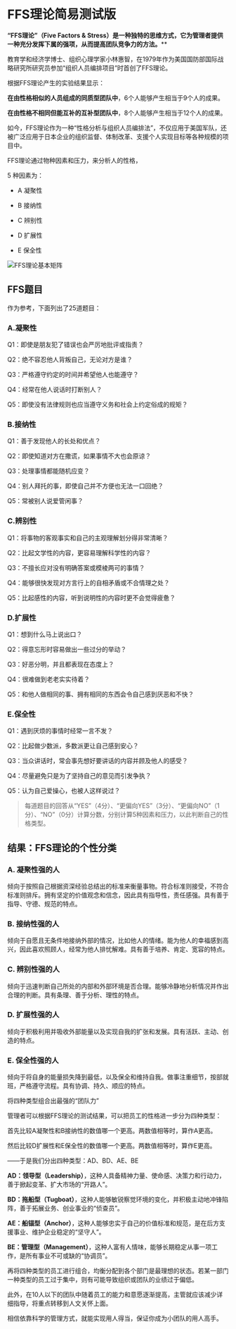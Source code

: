 # FFS理论简易测试版

**“FFS理论”（Five Factors & Stress）是一种独特的思维方式，它为管理者提供一种充分发挥下属的强项，从而提高团队竞争力的方法。****

教育学和经济学博士、组织心理学家小林惠智，在1979年作为美国国防部国际战略研究所研究员参加“组织人员编排项目”时首创了FFS理论。

根据FFS理论产生的实验结果显示：

**在由性格相似的人员组成的同质型团队中**，6个人能够产生相当于9个人的成果。

**在由性格不相同但能互补的互补型团队中**，8个人能够产生相当于12个人的成果。

如今，FFS理论作为一种“性格分析与组织人员编排法”，不仅应用于美国军队，还被广泛应用于日本企业的组织监督、体制改革、支援个人实现目标等各种规模的项目中。

FFS理论通过物种因素和压力，来分析人的性格，

5 种因素为：

- A 凝聚性

- B 接纳性

- C 辨别性

- D 扩展性

- E 保全性

![FFS理论基本矩阵](https://ww4.sinaimg.cn/large/006tNc79ly1g63giwy4r3j30u00m3wgu.jpg)

## FFS题目

作为参考，下面列出了25道题目：

### A.凝聚性

Q1：即使是朋友犯了错误也会严厉地批评或指责？

Q2：绝不容忍他人背叛自己，无论对方是谁？

Q3：严格遵守约定的时间并希望他人也能遵守？

Q4：经常在他人说话时打断别人？

Q5：即使没有法律规则也应当遵守义务和社会上约定俗成的规矩？

### B.接纳性

Q1：善于发现他人的长处和优点？

Q2：即使知道对方在撒谎，如果事情不大也会原谅？

Q3：处理事情都能随机应变？

Q4：别人拜托的事，即使自己并不方便也无法一口回绝？

Q5：常被别人说爱管闲事？

### C.辨别性

Q1：将事物的客观事实和自己的主观理解划分得非常清晰？

Q2：比起文学性的内容，更容易理解科学性的内容？

Q3：不擅长应对没有明确答案或模棱两可的事情？

Q4：能够很快发现对方言行上的自相矛盾或不合情理之处？

Q5：比起感性的内容，听到说明性的内容时更不会觉得疲惫？

### D.扩展性

Q1：想到什么马上说出口？

Q2：得意忘形时容易做出一些过分的举动？

Q3：好恶分明，并且都表现在态度上？

Q4：很难做到老老实实待着？

Q5：和他人做相同的事、拥有相同的东西会令自己感到厌恶和不快？

### E.保全性

Q1：遇到厌烦的事情时经常一言不发？

Q2：比起做少数派，多数派更让自己感到安心？

Q3：当众讲话时，常会事先想好要讲话的内容并顾及他人的感受？

Q4：尽量避免只是为了坚持自己的意见而引发争执？

Q5：认为自己爱操心，也被人这样说过？

> 每道题目的回答从“YES”（4分）、“更偏向YES”（3分）、“更偏向NO”（1分）、“NO”（0分）计算分数，分别计算5种因素和压力，以此判断自己的性格类型。

## 结果：FFS理论的个性分类

### A. 凝聚性强的人

倾向于按照自己根据资深经验总结出的标准来衡量事物。符合标准则接受，不符合标准则排斥。拥有坚定的价值观念和信念，因此具有指导性，责任感强。具有善于指导、守德、规范的特点。

### B. 接纳性强的人

倾向于自愿且无条件地接纳外部的情况，比如他人的情绪。能为他人的幸福感到高兴，因此喜欢照顾人，经常为他人排忧解难。具有善于培养、肯定、宽容的特点。

### C. 辨别性强的人

倾向于迅速判断自己所处的内部和外部环境是否合理。能够冷静地分析情况并作出合理的判断。具有条理、善于分析、理性的特点。

### D. 扩展性强的人

倾向于积极利用并吸收外部能量以及实现自我的扩张和发展。具有活跃、主动、创造的特点。

### E. 保全性强的人

倾向于将自身的能量损失降到最低，以及保全和维持自我。做事注重细节，按部就班，严格遵守流程。具有协调、持久、顺应的特点。

将四种类型组合出最强的“团队力”

管理者可以根据FFS理论的测试结果，可以把员工的性格进一步分为四种类型：

首先比较A凝聚性和B接纳性的数值哪一个更高。两数值相等时，算作A更高。

然后比较D扩展性和E保全性的数值哪一个更高。两数值相等时，算作E更高。

——于是我们分出四种类型：AD、BD、AE、BE

**AD：领导型（Leadership）**，这种人具备精神力量、使命感、决策力和行动力，善于掀起变革、扩大市场的“开路人”。

**BD：拖船型（Tugboat）**，这种人能够敏锐察觉环境的变化，并积极主动地冲锋陷阵，善于拓展业务、创业事业的“侦查员”。

**AE：船锚型（Anchor）**，这种人能够忠实于自己的价值标准和规范，是在后方支援事业、维护企业稳定的“坚守人”。

**BE：管理型（Management）**，这种人富有人情味，能够长期稳定从事一项工作，是所有事业不可或缺的“协调员”。

再将四种类型的员工进行组合，均衡分配到各个部门是最理想的状态。若某一部门一种类型的员工过于集中，则有可能导致组织或团队的业绩过于偏低。

此外，在10人以下的团队中随着员工的能力和意愿逐渐提高，主管就应该减少详细指导，将重点转移到人文关怀上面。

相信依靠科学的管理方式，就能实现用人得当，保证你成为小团队的用人高手。
